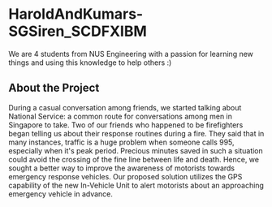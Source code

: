 # HaroldAndKumars-SGSiren_SCDFXIBM
We are 4 students from NUS Engineering with a passion for learning new things and using this knowledge to help others :)

## **About the Project**
During a casual conversation among friends, we started talking about National Service: a common route for conversations among men in Singapore to take. Two of our friends who happened to be firefighters began telling us about their response routines during a fire. They said that in many instances, traffic is a huge problem when someone calls 995, especially when it's peak period. Precious minutes saved in such a situation could avoid the crossing of the fine line between life and death. Hence, we sought a better way to improve the awareness of motorists towards emergency response vehicles. Our proposed solution utilizes the GPS capability of the new In-Vehicle Unit to alert motorists about an approaching emergency vehicle in advance.

